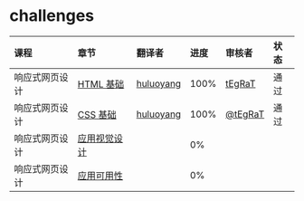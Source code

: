 # challenges

| 课程             | 章节          |  翻译者        | 进度          |  审核者       | 状态 |
| :------------- | :------------- | :------------- | :------------- | :------------- | :------------- |
| 响应式网页设计|[HTML 基础](https://github.com/huluoyang/challenges/01-responsive-web-design/basic-html-and-html5.json)| [huluoyang](https://github.com/huluoyang)| 100% | [tEgRaT](https://github.com/tEgRaT) | 通过 |
| 响应式网页设计|[CSS 基础](https://github.com/huluoyang/challenges/01-responsive-web-design/basic-css.json)| [huluoyang](https://github.com/huluoyang)| 100% | [@tEgRaT](https://github.com/tEgRaT) | 通过 |
| 响应式网页设计|[应用视觉设计](https://github.com/huluoyang/challenges/01-responsive-web-design/applied-visual-design.json)| | 0% |  |  |
| 响应式网页设计|[应用可用性](https://github.com/huluoyang/challenges/applied-accessibility.json)| | 0% |  |  |

